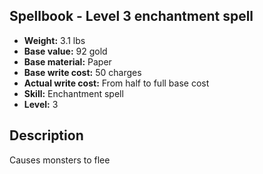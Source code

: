 ## Spellbook - Level 3 enchantment spell
- **Weight:** 3.1 lbs
- **Base value:** 92 gold
- **Base material:** Paper
- **Base write cost:** 50 charges
- **Actual write cost:** From half to full base cost
- **Skill:** Enchantment spell
- **Level:** 3
## Description
Causes monsters to flee
